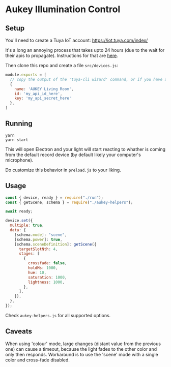 # Aukey Illumination Control

## Setup

You'll need to create a Tuya IoT account: https://iot.tuya.com/index/

It's a long an annoying process that takes upto 24 hours (due to the wait for their apis to propagate). Instructions for that are [here](https://github.com/codetheweb/tuyapi/blob/master/docs/SETUP.md).

Then clone this repo and create a file `src/devices.js`:

```js
module.exports = [
  // copy the output of the 'tuya-cli wizard' command, or if you have an id/key for your device:
  {
    name: 'AUKEY Living Room',
    id: 'my_api_id_here',
    key: 'my_api_secret_here'
  },
]
```

## Running

```
yarn
yarn start
```

This will open Electron and your light will start reacting to whather is coming from the default record device (by default likely your computer's microphone).

Do customize this behavior in `preload.js` to your liking.

## Usage

```js
const { device, ready } = require("./run");
const { getScene, schema } = require("./aukey-helpers");

await ready;

device.set({
  multiple: true,
  data: {
    [schema.mode]: "scene",
    [schema.power]: true,
    [schema.sceneDefinition]: getScene({
      targetSlotNth: 4,
      stages: [
        {
          crossfade: false,
          holdMs: 1000,
          hue: 10,
          saturation: 1000,
          lightness: 1000,
        },
      ],
    }),
  },
});
```

Check `aukey-helpers.js` for all supported options.

## Caveats

When using 'colour' mode, large changes (distant value from the previous one) can cause a timeout,
because the light fades to the other color and only then responds.
Workaround is to use the 'scene' mode with a single color and cross-fade disabled.

